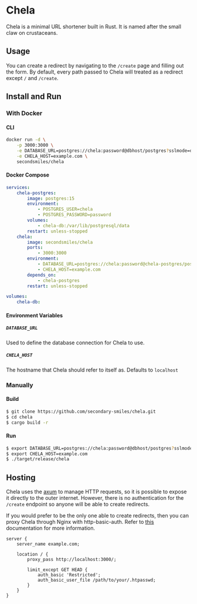 # Chela
Chela is a minimal URL shortener built in Rust. It is named after the small claw on crustaceans.

## Usage
You can create a redirect by navigating to the `/create` page and filling out the form. By default, every path passed to Chela will treated as a redirect except `/` and `/create`.

## Install and Run
### With Docker
#### CLI
```bash
docker run -d \
    -p 3000:3000 \
    -e DATABASE_URL=postgres://chela:password@dbhost/postgres?sslmode=disable \
    -e CHELA_HOST=example.com \
    secondsmiles/chela
```

#### Docker Compose
```yaml
services:
    chela-postgres:
        image: postgres:15
        environment:
            - POSTGRES_USER=chela
            - POSTGRES_PASSWORD=password
        volumes:
            - chela-db:/var/lib/postgresql/data
        restart: unless-stopped
    chela:
        image: secondsmiles/chela
        ports:
            - 3000:3000
        environment:
            - DATABASE_URL=postgres://chela:password@chela-postgres/postgres?sslmode=disable
            - CHELA_HOST=example.com
        depends_on:
            - chela-postgres
        restart: unless-stopped

volumes:
    chela-db:
```

#### Environment Variables

##### `DATABASE_URL`
Used to define the database connection for Chela to use.

##### `CHELA_HOST`
The hostname that Chela should refer to itself as. Defaults to `localhost`

### Manually
#### Build
```bash
$ git clone https://github.com/secondary-smiles/chela.git
$ cd chela
$ cargo build -r
```

#### Run
```bash
$ export DATABASE_URL=postgres://chela:password@dbhost/postgres?sslmode=disable
$ export CHELA_HOST=example.com
$ ./target/release/chela
```

## Hosting
Chela uses the [axum](https://crates.io/crates/axum) to manage HTTP requests, so it is possible to expose it directly to the outer internet. However, there is no authentication for the `/create` endpoint so anyone will be able to create redirects.

If you would prefer to be the only one able to create redirects, then you can proxy Chela through Nginx with http-basic-auth. Refer to [this](https://docs.nginx.com/nginx/admin-guide/security-controls/configuring-http-basic-authentication/) documentation for more information.

```nginx
server {
    server_name example.com;
    
    location / {
        proxy_pass http://localhost:3000/;

        limit_except GET HEAD {
            auth_basic 'Restricted';
            auth_basic_user_file /path/to/your/.htpasswd;
        }
    }
}
```
